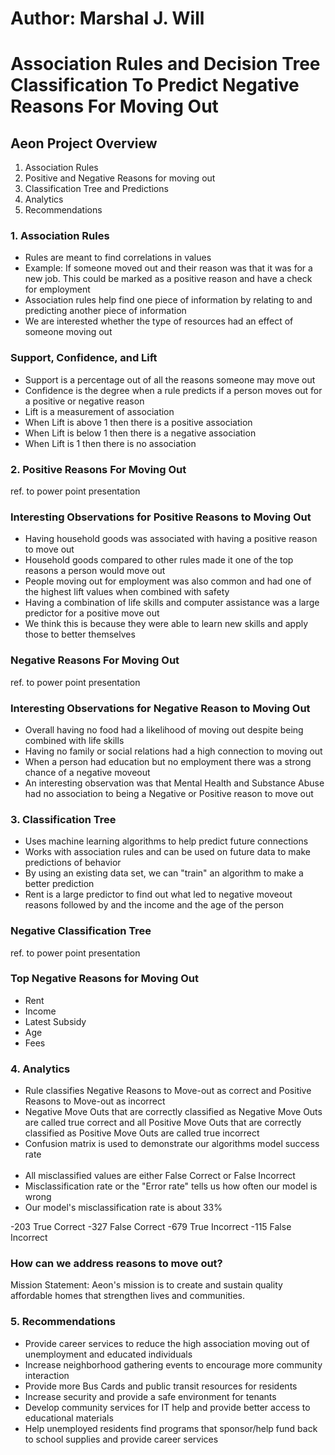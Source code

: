 # Author: Marshal J. Will

# Association Rules and Decision Tree Classification To Predict Negative Reasons For Moving Out



## Aeon Project Overview

1. Association Rules
2. Positive and Negative Reasons for moving out
3. Classification Tree and Predictions
4. Analytics
5. Recommendations

### 1. Association Rules

- Rules are meant to find correlations in values
- Example: If someone moved out and their reason was that it was for a new job. This could be marked as a positive reason and have a check for employment
- Association rules help find one piece of information by relating to and predicting another piece of information
- We are interested whether the type of resources had an effect of someone moving out

### Support, Confidence, and Lift

- Support is a percentage out of all the reasons someone may move out
- Confidence is the degree when a rule predicts if a person moves out for a positive or negative reason
- Lift is a measurement of association
- When Lift is above 1 then there is a positive association
- When Lift is below 1 then there is a negative association
- When Lift is 1 then there is no association

### 2. Positive Reasons For Moving Out

ref. to power point presentation

### Interesting Observations for Positive Reasons to Moving Out

- Having household goods was associated with having a positive reason to move out
- Household goods compared to other rules made it one of the top reasons a person would move out 
- People moving out for employment was also common and had one of the highest lift values when combined with safety
- Having a combination of life skills and computer assistance was a large predictor for a positive move out
- We think this is because they were able to learn new skills and apply those to better themselves

### Negative Reasons For Moving Out

ref. to power point presentation

### Interesting Observations for Negative Reason to Moving Out
- Overall having no food had a likelihood of moving out despite being combined with life skills
- Having no family or social relations had a high connection to moving out
- When a person had education but no employment there was a strong chance of a negative moveout
- An interesting observation was that Mental Health and Substance Abuse had no association to being a Negative or Positive reason to move out

### 3. Classification Tree
- Uses machine learning algorithms to help predict future connections
- Works with association rules and can be used on future data to make predictions of behavior
- By using an existing data set, we can "train" an algorithm to make a better prediction 
- Rent is a large predictor to find out what led to negative moveout reasons followed by and the income and the age of the person

### Negative Classification Tree
ref. to power point presentation

### Top Negative Reasons for Moving Out
- Rent
- Income
- Latest Subsidy 
- Age
- Fees

### 4. Analytics
- Rule classifies Negative Reasons to Move-out as correct and Positive Reasons to Move-out as incorrect 
- Negative Move Outs that are correctly classified as Negative Move Outs are called true correct and all Positive Move Outs that are correctly classified as Positive Move Outs are called true incorrect
- Confusion matrix is used to demonstrate our algorithms model success rate
<br></br>
- All misclassified values are either False Correct or False Incorrect
- Misclassification rate or the "Error rate" tells us how often our model is wrong
- Our model's misclassification rate is about 33%

-203 True Correct
-327 False Correct
-679 True Incorrect
-115 False Incorrect


### How can we address reasons to move out?
Mission Statement: Aeon's mission is to create and sustain quality affordable homes that strengthen lives and communities.

### 5. Recommendations
- Provide career services to reduce the high association moving out of unemployment and educated individuals
- Increase neighborhood gathering events to encourage more community interaction
- Provide more Bus Cards and public transit resources for residents
- Increase security and provide a safe environment for tenants
- Develop community services for IT help and provide better access to educational materials
- Help unemployed residents find programs that sponsor/help fund back to school supplies and provide career services







